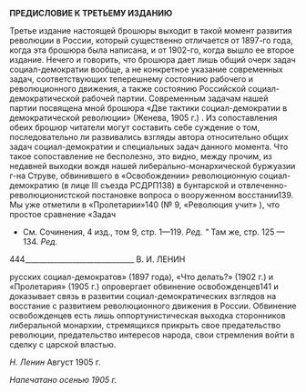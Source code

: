 **ПРЕДИСЛОВИЕ К ТРЕТЬЕМУ ИЗДАНИЮ**

Третье издание настоящей брошюры выходит в такой момент развития революции в России, который существенно отличается от 1897-го года, когда эта брошюра была на­писана, и от 1902-го, когда вышло ее второе издание. Нечего и говорить, что брошюра дает лишь общий очерк задач социал-демократии вообще, а не конкретное указание со­временных задач, соответствующих теперешнему состоянию рабочего и революцион­ного движения, а также состоянию Российской социал-демократической рабочей пар­тии. Современным задачам нашей партии посвящена мной брошюра «Две тактики со­циал-демократии в демократической революции» (Женева, 1905 г.) . Из сопоставления обеих брошюр читатели могут составить себе суждение о том, последовательно ли раз­вивались взгляды автора относительно общих задач социал-демократии и специальных задач данного момента. Что такое сопоставление не бесполезно, это видно, между про­чим, из недавней выходки вождя нашей либерально-монархической буржуазии г-на Струве, обвинившего в «Освобождении» революционную социал-демократию (в лице III съезда РСДРП138) в бунтарской и отвлеченно-революционистской постановке вопро­са о вооруженном восстании139. Мы уже отметили в «Пролетарии»140 (№ 9, «Революция учит» ), что простое сравнение «Задач

* См. Сочинения, 4 изд., том 9, стр. 1—119. _Ред. "_ Там же, стр. 125 — 134. _Ред._

  

444______________________________ В. И. ЛЕНИН

русских социал-демократов» (1897 года), «Что делать?» (1902 г.) и «Пролетария» (1905 г.) опровергает обвинение освобожденцев141 и доказывает связь в развитии соци­ал-демократических взглядов на восстание с развитием революционного движения в России. Обвинение освобожденцев есть лишь оппортунистическая выходка сторонни­ков либеральной монархии, стремящихся прикрыть свое предательство революции, предательство интересов народа, свои стремления войти в сделку с царской властью.

_Н. Ленин_ Август 1905 г.

_Напечатано осенью 1905 г._